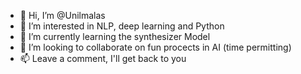 - 👋 Hi, I’m @Unilmalas
- 👀 I’m interested in NLP, deep learning and Python
- 🌱 I’m currently learning the synthesizer Model
- 💞️ I’m looking to collaborate on fun procects in AI (time permitting)
- 📫 Leave a comment, I'll get back to you

<!---
Unilmalas/Unilmalas is a ✨ special ✨ repository because its `README.md` (this file) appears on your GitHub profile.
You can click the Preview link to take a look at your changes.
--->
